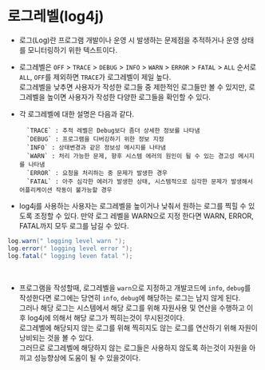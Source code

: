 # 로그레벨(log4j)

- 로그(Log)란 프로그램 개발이나 운영 시 발생하는 문제점을 추적하거나 운영 상태를 모니터링하기 위한 텍스트이다.

- 로그레벨은
`OFF` > `TRACE` > `DEBUG` > `INFO` > `WARN` > `ERROR` > `FATAL` > `ALL` 순서로 
`ALL`, `OFF`를 제외하면 `TRACE`가 로그레벨이 제일 높다.<br>
로그레벨을 낮추면 사용자가 작성한 로그들 중 제한적인 로그들만 볼 수 있지만, 로그레벨을 높이면 사용자가 작성한 다양한 로그들을 확인할 수 있다. 

- 각 로그레벨에 대한 설명은 다음과 같다.<br>

        `TRACE` : 추적 레벨은 Debug보다 좀더 상세한 정보를 나타냄
        `DEBUG` : 프로그램을 디버깅하기 위한 정보 지정
        `INFO` : 상태변경과 같은 정보성 메시지를 나타냄
        `WARN` : 처리 가능한 문제, 향후 시스템 에러의 원인이 될 수 있는 경고성 메시지를 나타냄
        `ERROR` : 요청을 처리하는 중 문제가 발생한 경우
        `FATAL` : 아주 심각한 에러가 발생한 상태, 시스템적으로 심각한 문제가 발생해서 어플리케이션 작동이 불가능할 경우

- log4j를 사용하는 사용자는 로그레벨을 높이거나 낮춰서 원하는 로그를 찍힐 수 있도록 조정할 수 있다.
만약 로그 레벨을 WARN으로 지정 한다면 WARN, ERROR, FATAL까지 모두 로그를 남길 수 있다.
```java
log.warn(" logging level warn ");
log.error(" logging level error ");
log.fatal(" logging leven fatal ");
```
<br>

- 프로그램을 작성할때, 로그레벨을 `warn`으로 지정하고 개발코드에 `info`, `debug`를 작성한다면 로그에는 당연히 `info`, `debug`에 해당하는 로그는 남지 않게 된다. <br>
그러나 해당 로그는 시스템에서 해당 로그를 위해 자원사용 및 연산을 수행하고 이후 log4j에 의해서 해당 로그가 찍히는것이 무시된것이다. <br>로그레벨에 해당되지 않는 로그를 위해 찍히지도 않는 로그를 연산하기 위해 자원이 낭비되는 것을 볼 수 있다. <br>
그러므로 로그레벨에 해당하지 않는 로그들은 사용하지 않도록 하는것이 자원을 아끼고 성능향상에 도움이 될 수 있을것이다.
